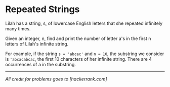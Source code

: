 # Repeated Strings

Lilah has a string, s, of lowercase English letters that she repeated infinitely many times.

Given an integer, n, find and print the number of letter a's in the first n letters of Lilah's infinite string.

For example, if the string `s = 'abcac'` and `n = 10`, the substring we consider is `'abcacabcac`, the first 10 characters of her infinite string. There are 4 occurrences of a in the substring.

---

*All credit for problems goes to [hackerrank.com]*